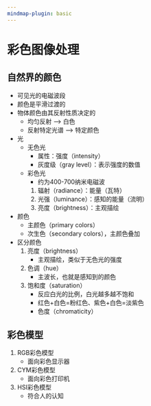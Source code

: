 ```yaml
---
mindmap-plugin: basic
---
```


# 彩色图像处理
## 自然界的颜色
- 可见光的电磁波段
- 颜色是平滑过渡的
- 物体颜色由其反射性质决定的
	- 均匀反射 --> 白色
	- 反射特定光谱 --> 特定颜色
- 光
	- 无色光
	    - 属性：强度（intensity）
	    - 灰度级（gray level）：表示强度的数值
	- 彩色光
		- 约为400-700纳米电磁波
	    1. 辐射（radiance）：能量（瓦特）
	    2. 光强（luminance）：感知的能量（流明）
	    3. 亮度（brightness）：主观描绘
- 颜色
    - 主颜色（primary colors）
    - 次生色（secondary colors），主颜色叠加
- 区分颜色
    1. 亮度（brightness）
        - 主观描绘，类似于无色光的强度
    2. 色调（hue）
        - 主波长，也就是感知到的颜色
    3. 饱和度（saturation）
        - 反应白光的比例，白光越多越不饱和
        - 红色+白色=粉红色、紫色+白色=淡紫色
        - 色度（chromaticity）

## 彩色模型
1. RGB彩色模型
    - 面向彩色显示器
2. CYM彩色模型
    - 面向彩色打印机
3. HSI彩色模型
    - 符合人的认知